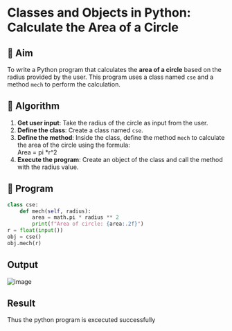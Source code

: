 # Classes and Objects in Python: Calculate the Area of a Circle

## 🎯 Aim
To write a Python program that calculates the **area of a circle** based on the radius provided by the user. This program uses a class named `cse` and a method `mech` to perform the calculation.

## 🧠 Algorithm
1. **Get user input**: Take the radius of the circle as input from the user.
2. **Define the class**: Create a class named `cse`.
3. **Define the method**: Inside the class, define the method `mech` to calculate the area of the circle using the formula:  
   Area = pi *r^2 
4. **Execute the program**: Create an object of the class and call the method with the radius value.

## 🧾 Program
```py
class cse:
    def mech(self, radius):
        area = math.pi * radius ** 2
        print(f"Area of circle: {area:.2f}")
r = float(input())
obj = cse()
obj.mech(r)
```

## Output
![image](https://github.com/user-attachments/assets/67c968b4-bbc4-4c04-b90f-7b13c1352134)

## Result
Thus the python program is excecuted successfully
